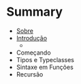 # Summary

* [Sobre](README.md)
* [Introdução](cap01/cap01-part01.md)
    * [](cap01/cap01-part02.md)
* Começando
* Tipos e Typeclasses
* Sintaxe em Funções
* Recursão


